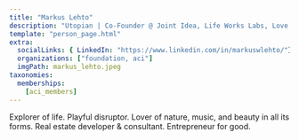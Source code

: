 ```yaml
---
title: "Markus Lehto"
description: "Utopian | Co-Founder @ Joint Idea, Life Works Labs, Love Mafia, Urbanista Labs"
template: "person_page.html"
extra:
  socialLinks: { LinkedIn: "https://www.linkedin.com/in/markuswlehto/"}
  organizations: ["foundation, aci"]
  imgPath: markus_lehto.jpeg
taxonomies:
  memberships:
    [aci_members]
---
```


Explorer of life. Playful disruptor. Lover of nature, music, and beauty in all its forms. Real estate developer & consultant. Entrepreneur for good.
